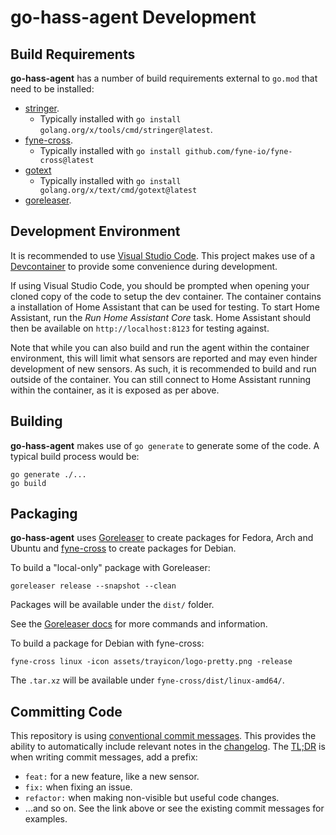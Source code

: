 <!--
 Copyright (c) 2023 Joshua Rich <joshua.rich@gmail.com>

 This software is released under the MIT License.
 https://opensource.org/licenses/MIT
-->

# go-hass-agent Development

## Build Requirements

**go-hass-agent** has a number of build requirements external to `go.mod` that
need to be installed:

- [stringer](https://pkg.go.dev/golang.org/x/tools/cmd/stringer).
  - Typically installed with `go install golang.org/x/tools/cmd/stringer@latest`.
- [fyne-cross](https://github.com/fyne-io/fyne-cross).
  - Typically installed with `go install github.com/fyne-io/fyne-cross@latest`
- [gotext](https://cs.opensource.google/go/x/text)
  - Typically installed with `go install golang.org/x/text/cmd/gotext@latest`
- [goreleaser](https://goreleaser.com/install/).

## Development Environment

It is recommended to use [Visual Studio Code](https://code.visualstudio.com/).
This project makes use of a [Devcontainer](https://containers.dev/) to provide
some convenience during development.

If using Visual Studio Code, you should be prompted when opening your cloned
copy of the code to setup the dev container. The container contains a
installation of Home Assistant that can be used for testing. To start Home
Assistant, run the _Run Home Assistant Core_ task. Home Assistant should then be
available on `http://localhost:8123` for testing against.

Note that while you can also build and run the agent within the container
environment, this will limit what sensors are reported and may even hinder
development of new sensors. As such, it is recommended to build and run outside
of the container. You can still connect to Home Assistant running within the
container, as it is exposed as per above.

## Building

**go-hass-agent** makes use of `go generate` to generate some of the code. A typical build process would be:

```shell
go generate ./...
go build
```

## Packaging

**go-hass-agent** uses [Goreleaser](https://goreleaser.com/intro/) to create
packages for Fedora, Arch and Ubuntu and
[fyne-cross](https://github.com/fyne-io/fyne-cross) to create packages for
Debian.

To build a "local-only" package with Goreleaser:

```shell
goreleaser release --snapshot --clean
```

Packages will be available under the `dist/` folder.

See the [Goreleaser docs](https://goreleaser.com/quick-start/) for more commands
and information.

To build a package for Debian with fyne-cross:

```shell
fyne-cross linux -icon assets/trayicon/logo-pretty.png -release
```

The `.tar.xz` will be available under `fyne-cross/dist/linux-amd64/`.

## Committing Code

This repository is using [conventional commit
messages](https://www.conventionalcommits.org/en/v1.0.0/#summary). This provides
the ability to automatically include relevant notes in the
[changelog](../CHANGELOG.md). The [TL;DR](https://en.wikipedia.org/wiki/TL;DR)
is when writing commit messages, add a prefix:

- `feat:` for a new feature, like a new sensor.
- `fix:` when fixing an issue.
- `refactor:` when making non-visible but useful code changes.
- …and so on. See the link above or see the existing commit messages for examples.
